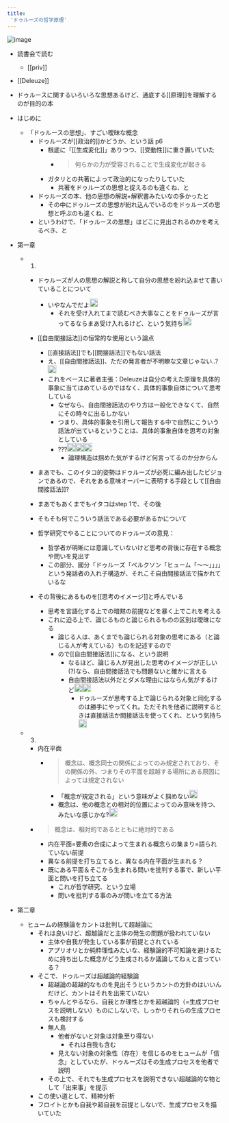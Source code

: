 ```yaml
---
title:
 'ドゥルーズの哲学原理'
---
```


![image](https://images-na.ssl-images-amazon.com/images/I/81VQZVcjEML.jpg)

- 読書会で読む
    - [[priv]]

- [[Deleuze]]
- ドゥルースに関するいろいろな思想あるけど、通底する[[原理]]を理解するのが目的の本
- はじめに
    - 「ドゥルースの思想」、すごい曖昧な概念
        - ドゥルーズが[[政治的]]かどうか、という話 p6
            - 根底に「[[生成変化]]」ありつつ、[[受動性]]に重き置いていた
                - > 何らかの力が受容されることで生成変化が起きる
            - ガタリとの共著によって政治的になったりしていた
                - 共著をドゥルーズの思想と捉えるのも違くね、と
        - ドゥルーズの本、他の思想の解説+解釈書みたいなの多かったと
            - その中にドゥルーズの思想が紛れ込んでいるのをドゥルーズの思想と呼ぶのも違くね、と
        - というわけで、「ドゥルースの思想」はどこに見出されるのかを考えるべき、と
- 第一章
    - 1.
        - ドゥルーズが人の思想の解説と称して自分の思想を紛れ込ませて書いていることについて
            - いやなんでだよ<img src='https://scrapbox.io/api/pages/blu3mo-public/blu3mo/icon' alt='blu3mo.icon' height="19.5"/>
                - それを受け入れてまで読むべき大事なことをドゥルーズが言ってるならまあ受け入れるけど、という気持ち<img src='https://scrapbox.io/api/pages/blu3mo-public/blu3mo/icon' alt='blu3mo.icon' height="19.5"/>
        - [[自由間接話法]]の恒常的な使用という論点
            - [[直接話法]]でも[[間接話法]]でもない話法
            - え、[[自由間接話法]]、ただの発言者が不明瞭な文章じゃない..?<img src='https://scrapbox.io/api/pages/blu3mo-public/blu3mo/icon' alt='blu3mo.icon' height="19.5"/>
            - これをベースに著者主張：Deleuzeは自分の考えた原理を具体的事象に当てはめているのではなく、具体的事象自体について思考している
                - なぜなら、自由間接話法のやり方は一般化できなくて、自然にその時々に出るしかない
                - つまり、具体的事象を引用して報告する中で自然にこういう話法が出ているということは、具体的事象自体を思考の対象としている
                - ???<img src='https://scrapbox.io/api/pages/blu3mo-public/blu3mo/icon' alt='blu3mo.icon' height="19.5"/><img src='https://scrapbox.io/api/pages/blu3mo-public/blu3mo/icon' alt='blu3mo.icon' height="19.5"/><img src='https://scrapbox.io/api/pages/blu3mo-public/blu3mo/icon' alt='blu3mo.icon' height="19.5"/>
                    - 論理構造は掴めた気がするけど何言ってるのか分からん
        - まあでも、このイタコ的姿勢はドゥルーズが必死に編み出したビジョンであるので、それをある意味オーバーに表明する手段として[[自由間接話法]]?
        - まあでもあくまでもイタコはstep 1で、その後

        - そもそも何でこういう話法である必要があるかについて
        - 哲学研究でやることについてのドゥルーズの意見：
            - 哲学者が明晰には意識していないけど思考の背後に存在する概念や問いを見出す
            - この部分、國分「ドゥルーズ「ベルクソン「ヒューム「〜〜」」」」という発話者の入れ子構造が、それこそ自由間接話法で描かれているな
        - その背後にあるものを[[思考のイメージ]]と呼んでいる
            - 思考を言語化する上での暗黙の前提などを暴く上でこれを考える
            - これに迫る上で、論じるものと論じられるものの区別は曖昧になる
                - 論じる人は、あくまでも論じられる対象の思考にある（と論じる人が考えている）ものを記述するので
                - ので[[自由間接話法]]になる、という説明
                    - なるほど、論じる人が見出した思考のイメージが正しい(?)なら、自由間接話法でも問題ないと確かに言える
                    - 自由間接話法以外だとダメな理由にはならん気がするけど<img src='https://scrapbox.io/api/pages/blu3mo-public/blu3mo/icon' alt='blu3mo.icon' height="19.5"/><img src='https://scrapbox.io/api/pages/blu3mo-public/blu3mo/icon' alt='blu3mo.icon' height="19.5"/>
                        - ドゥルーズが思考する上で論じられる対象と同化するのは勝手にやってくれ。ただそれを他者に説明するときは直接話法か間接話法を使ってくれ、という気持ち<img src='https://scrapbox.io/api/pages/blu3mo-public/blu3mo/icon' alt='blu3mo.icon' height="19.5"/>
    - 3.
        - 内在平面
            - > 概念は、概念同士の関係によってのみ規定されており、その関係の外、つまりその平面を超越する場所にある原因によっては規定されない
                - 「概念が規定される」という意味がよく掴めない<img src='https://scrapbox.io/api/pages/blu3mo-public/blu3mo/icon' alt='blu3mo.icon' height="19.5"/>
                - 概念は、他の概念との相対的位置によってのみ意味を持つ、みたいな感じかな?<img src='https://scrapbox.io/api/pages/blu3mo-public/blu3mo/icon' alt='blu3mo.icon' height="19.5"/>
        - > 概念は、相対的であるとともに絶対的である
            - 内在平面=要素の合成によって生まれる概念らの集まり=語られていない前提
            - 異なる前提を打ち立てると、異なる内在平面が生まれる？
            - 既にある平面＆そこから生まれる問いを批判する事で、新しい平面と問いを打ち立てる
                - これが哲学研究、という立場
                - 問いを批判する事のみが問いを立てる方法
- 第二章
    - ヒュームの経験論をカントは批判して超越論に
        - それは良いけど、超越論だと主体の発生の問題が扱われていない
            - 主体や自我が発生している事が前提とされている
            - アプリオリとか純粋理性みたいな、経験論的不可知論を避けるために持ち出した概念がどう生成されるか議論してねぇと言っている？
        - そこで、ドゥルーズは超越論的経験論
            - 超越論の超越的なものを見出そうというカントの方針のはいいんだけど、カントはそれを出来ていない
            - ちゃんとやるなら、自我とか理性とかを超越論的（=生成プロセスを説明しない）ものにしないで、しっかりそれらの生成プロセスも検討する
            - 無人島
                - 他者がないと対象は対象至り得ない
                    - それは自我も含む
                - 見えない対象の対象性（存在）を信じるのをヒュームが「信念」としていたが、ドゥルーズはその生成プロセスを他者で説明
            - その上で、それでも生成プロセスを説明できない超越論的な物として「出来事」を提示
        - この使い道として、精神分析
        - フロイトとかも自我や超自我を前提としないで、生成プロセスを描いていた
